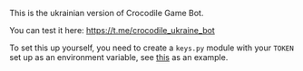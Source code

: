 This is the ukrainian version of Crocodile Game Bot. 

You can test it here: https://t.me/crocodile_ukraine_bot

To set this up yourself, you need to create a `keys.py` module with your
`TOKEN` set up as an environment variable, see
[this](https://able.bio/rhett/how-to-set-and-get-environment-variables-in-python--274rgt5)
as an example.
